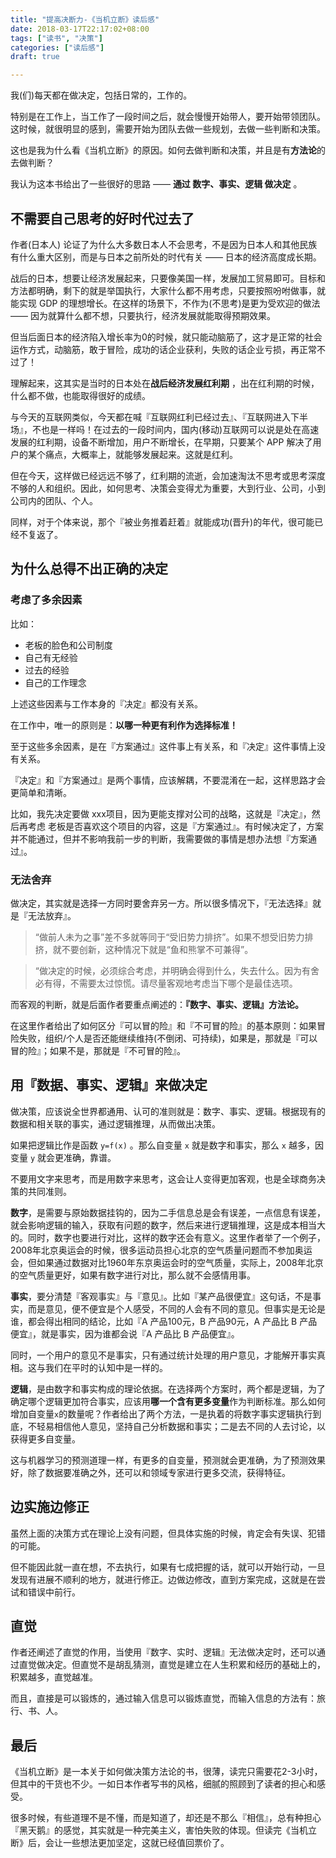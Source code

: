 ```yaml
---
title: "提高决断力-《当机立断》读后感"
date: 2018-03-17T22:17:02+08:00
tags: ["读书", "决策"]
categories: ["读后感"]
draft: true

---
```


我(们)每天都在做决定，包括日常的，工作的。

特别是在工作上，当工作了一段时间之后，就会慢慢开始带人，要开始带领团队。这时候，就很明显的感到，需要开始为团队去做一些规划，去做一些判断和决策。

这也是我为什么看《当机立断》的原因。如何去做判断和决策，并且是有**方法论**的去做判断？

我认为这本书给出了一些很好的思路 —— **通过 数字、事实、逻辑 做决定** 。

## 不需要自己思考的好时代过去了
作者(日本人) 论证了为什么大多数日本人不会思考，不是因为日本人和其他民族有什么重大区别，而是与日本之前所处的时代有关 —— 日本的经济高度成长期。

战后的日本，想要让经济发展起来，只要像美国一样，发展加工贸易即可。目标和方法都明确，剩下的就是举国执行，大家什么都不用考虑，只要按照吩咐做事，就能实现 GDP 的理想增长。在这样的场景下，不作为(不思考)是更为受欢迎的做法 —— 因为就算什么都不想，只要执行，经济发展就能取得预期效果。

但当后面日本的经济陷入增长率为0的时候，就只能动脑筋了，这才是正常的社会运作方式，动脑筋，敢于冒险，成功的话企业获利，失败的话企业亏损，再正常不过了！

理解起来，这其实是当时的日本处在**战后经济发展红利期** ，出在红利期的时候，什么都不做，也能取得很好的成绩。

与今天的互联网类似，今天都在喊『互联网红利已经过去』、『互联网进入下半场』，不也是一样吗！在过去的一段时间内，国内(移动)互联网可以说是处在高速发展的红利期，设备不断增加，用户不断增长，在早期，只要某个 APP 解决了用户的某个痛点，大概率上，就能够发展起来。这就是红利。

但在今天，这样做已经远远不够了，红利期的流逝，会加速淘汰不思考或思考深度不够的人和组织。因此，如何思考、决策会变得尤为重要，大到行业、公司，小到公司内的团队、个人。

同样，对于个体来说，那个『被业务推着赶着』就能成功(晋升)的年代，很可能已经不复返了。

## 为什么总得不出正确的决定
### 考虑了多余因素
比如：
* 老板的脸色和公司制度
* 自己有无经验
* 过去的经验
* 自己的工作理念

上述这些因素与工作本身的『决定』都没有关系。

在工作中，唯一的原则是：**以哪一种更有利作为选择标准！**

至于这些多余因素，是在『方案通过』这件事上有关系，和『决定』这件事情上没有关系。

『决定』和『方案通过』是两个事情，应该解耦，不要混淆在一起，这样思路才会更简单和清晰。

比如，我先决定要做 xxx项目，因为更能支撑对公司的战略，这就是『决定』，然后再考虑 老板是否喜欢这个项目的内容，这是『方案通过』。有时候决定了，方案并不能通过，但并不影响我前一步的判断，我需要做的事情是想办法想『方案通过』。

### 无法舍弃
做决定，其实就是选择一方同时要舍弃另一方。所以很多情况下，『无法选择』就是『无法放弃』。

> “做前人未为之事”差不多就等同于“受旧势力排挤”。如果不想受旧势力排挤，就不要创新，这种情况下就是“鱼和熊掌不可兼得”。    

> “做决定的时候，必须综合考虑，并明确会得到什么，失去什么。因为有舍必有得，不需要太过惊慌。请尽量客观地考虑当下哪个是最佳选项。    

而客观的判断，就是后面作者要重点阐述的：**『数字、事实、逻辑』方法论。**

在这里作者给出了如何区分『可以冒的险』和『不可冒的险』的基本原则：如果冒险失败，组织/个人是否还能继续维持(不倒闭、可持续)，如果是，那就是『可以冒的险』；如果不是，那就是『不可冒的险』。

## 用『数据、事实、逻辑』来做决定

做决策，应该说全世界都通用、认可的准则就是：数字、事实、逻辑。根据现有的数据和相关联的事实，通过逻辑推理，从而做出决策。

如果把逻辑比作是函数 `y=f(x)` 。那么自变量 `x` 就是数字和事实，那么 `x` 越多，因变量 `y` 就会更准确，靠谱。
 
不要用文字来思考，而是用数字来思考，这会让人变得更加客观，也是全球商务决策的共同准则。

**数字**，是需要与原始数据挂钩的，因为二手信息总是会有误差，一点信息有误差，就会影响逻辑的输入，获取有问题的数字，然后来进行逻辑推理，这是成本相当大的。同时，数字也要进行对比，这样的数字还会有意义。这里作者举了一个例子，2008年北京奥运会的时候，很多运动员担心北京的空气质量问题而不参加奥运会，但如果通过数据对比1960年东京奥运会时的空气质量，实际上，2008年北京的空气质量更好，如果有数字进行对比，那么就不会感情用事。

**事实**，要分清楚『客观事实』与『意见』。比如『某产品很便宜』这句话，不是事实，而是意见，便不便宜是个人感受，不同的人会有不同的意见。但事实是无论是谁，都会得出相同的结论，比如『A 产品100元，B 产品90元，A 产品比 B 产品便宜』，就是事实，因为谁都会说『A 产品比 B 产品便宜』。

同时，一个用户的意见不是事实，只有通过统计处理的用户意见，才能解开事实真相。这与我们在平时的认知中是一样的。

**逻辑**，是由数字和事实构成的理论依据。在选择两个方案时，两个都是逻辑，为了确定哪个逻辑更加符合事实，应该用**哪一个含有更多变量**作为判断标准。那么如何增加自变量`x`的数量呢？作者给出了两个方法，一是执着的将数字事实逻辑执行到底，不轻易相信他人意见，坚持自己分析数据和事实；二是去不同的人去讨论，以获得更多自变量。

这与机器学习的预测道理一样，有更多的自变量，预测就会更准确，为了预测效果好，除了数据要准确之外，还可以和领域专家进行更多交流，获得特征。

## 边实施边修正
虽然上面的决策方式在理论上没有问题，但具体实施的时候，肯定会有失误、犯错的可能。

但不能因此就一直在想，不去执行，如果有七成把握的话，就可以开始行动，一旦发现有进展不顺利的地方，就进行修正。边做边修改，直到方案完成，这就是在尝试和错误中前行。

## 直觉
作者还阐述了直觉的作用，当使用『数字、实时、逻辑』无法做决定时，还可以通过直觉做决定。但直觉不是胡乱猜测，直觉是建立在人生积累和经历的基础上的，积累越多，直觉越准。

而且，直接是可以锻炼的，通过输入信息可以锻炼直觉，而输入信息的方法有：旅行、书、人。

## 最后
《当机立断》是一本关于如何做决策方法论的书，很薄，读完只需要花2-3小时，但其中的干货也不少。一如日本作者写书的风格，细腻的照顾到了读者的担心和感受。

很多时候，有些道理不是不懂，而是知道了，却还是不那么『相信』，总有种担心『黑天鹅』的感觉，其实就是一种完美主义，害怕失败的体现。但读完《当机立断》后，会让一些想法更加坚定，这就已经值回票价了。

